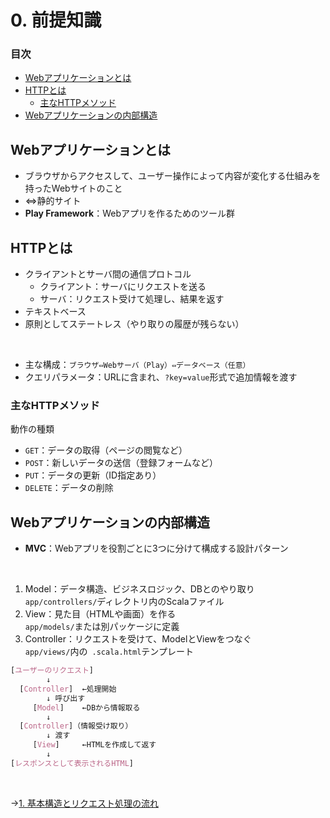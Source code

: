 # 0. 前提知識

### 目次

- [Webアプリケーションとは](#webアプリケーションとは)
- [HTTPとは](#httpとは)
  - [主なHTTPメソッド](#主なhttpメソッド)
- [Webアプリケーションの内部構造](#webアプリケーションの内部構造)

## Webアプリケーションとは

- ブラウザからアクセスして、ユーザー操作によって内容が変化する仕組みを持ったWebサイトのこと  
- ⇔静的サイト  
- **Play Framework**：Webアプリを作るためのツール群  

## HTTPとは

- クライアントとサーバ間の通信プロトコル  
  - クライアント：サーバにリクエストを送る  
  - サーバ：リクエスト受けて処理し、結果を返す  
- テキストベース  
- 原則としてステートレス（やり取りの履歴が残らない）

<br>

- 主な構成：`ブラウザ⇔Webサーバ（Play）⇔データベース（任意）`  
- クエリパラメータ：URLに含まれ、`?key=value`形式で追加情報を渡す  

### 主なHTTPメソッド

動作の種類  
- `GET`：データの取得（ページの閲覧など）  
- `POST`：新しいデータの送信（登録フォームなど）  
- `PUT`：データの更新（ID指定あり）  
- `DELETE`：データの削除  

## Webアプリケーションの内部構造

- **MVC**：Webアプリを役割ごとに3つに分けて構成する設計パターン  

<br>

1. Model：データ構造、ビジネスロジック、DBとのやり取り  
  `app/controllers/`ディレクトリ内のScalaファイル  
2. View：見た目（HTMLや画面）を作る  
  `app/models/`または別パッケージに定義  
3. Controller：リクエストを受けて、ModelとViewをつなぐ  
  `app/views/`内の` .scala.html`テンプレート  

```css
[ユーザーのリクエスト]
        ↓
  [Controller]  ←処理開始
        ↓ 呼び出す
     [Model]    ←DBから情報取る
        ↓
  [Controller]（情報受け取り）
        ↓ 渡す
     [View]     ←HTMLを作成して返す
        ↓
[レスポンスとして表示されるHTML]
```

<br>

→[1. 基本構造とリクエスト処理の流れ](01_flow.md)
